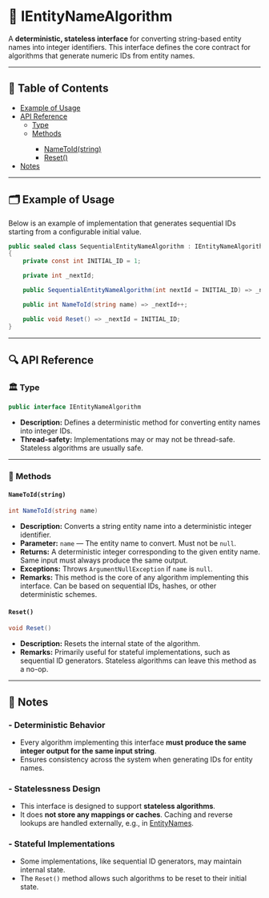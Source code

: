 # 🧩 IEntityNameAlgorithm

A **deterministic, stateless interface** for converting string-based entity names into integer identifiers. This
interface defines the core contract for algorithms that generate numeric IDs from entity names.

---

## 📑 Table of Contents

<ul>
  <li><a href="#-example-of-usage">Example of Usage</a></li>
  <li>
    <a href="#-api-reference">API Reference</a>
    <ul>
      <li><a href="#-type">Type</a></li>
      <li><a href="#-methods">Methods</a></li>
          <ul>
            <li><a href="#nametoid">NameToId(string)</a></li>
            <li><a href="#reset">Reset()</a></li>
          </ul>
    </ul>
  </li>
  <li><a href="#-notes">Notes</a></li>
</ul>

---

## 🗂 Example of Usage

Below is an example of implementation that generates sequential IDs starting from a configurable initial value.

```csharp
public sealed class SequentialEntityNameAlgorithm : IEntityNameAlgorithm
{
    private const int INITIAL_ID = 1;

    private int _nextId;

    public SequentialEntityNameAlgorithm(int nextId = INITIAL_ID) => _nextId = nextId;

    public int NameToId(string name) => _nextId++;

    public void Reset() => _nextId = INITIAL_ID;
}
```

---

## 🔍 API Reference

### 🏛️ Type <div id="-type"></div>

```csharp
public interface IEntityNameAlgorithm
```

- **Description:** Defines a deterministic method for converting entity names into integer IDs.
- **Thread-safety:** Implementations may or may not be thread-safe. Stateless algorithms are usually safe.

---

### 🏹 Methods

<div id="nametoid"></div>

#### `NameToId(string)`

```csharp
int NameToId(string name)
```

- **Description:** Converts a string entity name into a deterministic integer identifier.
- **Parameter:** `name` — The entity name to convert. Must not be `null`.
- **Returns:** A deterministic integer corresponding to the given entity name. Same input must always produce the same
  output.
- **Exceptions:** Throws `ArgumentNullException` if `name` is `null`.
- **Remarks:** This method is the core of any algorithm implementing this interface. Can be based on sequential IDs,
  hashes, or other deterministic schemes.

#### `Reset()`

```csharp
void Reset()
```

- **Description:** Resets the internal state of the algorithm.
- **Remarks:** Primarily useful for stateful implementations, such as sequential ID generators. Stateless algorithms can
  leave this method as a no-op.

---



## 📝 Notes

### - Deterministic Behavior

- Every algorithm implementing this interface **must produce the same integer output for the same input string**.
- Ensures consistency across the system when generating IDs for entity names.

### - Statelessness Design

- This interface is designed to support **stateless algorithms**.
- It does **not store any mappings or caches**. Caching and reverse lookups are handled externally, e.g., in
  [EntityNames](EntityNames.md).

### - Stateful Implementations

- Some implementations, like sequential ID generators, may maintain internal state.
- The `Reset()` method allows such algorithms to be reset to their initial state.